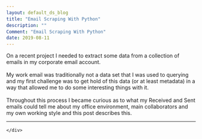 ```yaml
---
layout: default_ds_blog
title: "Email Scraping With Python"
description: ""
Comment: "Email Scraping With Python"
date: 2019-08-11
---
```


<div id="wrapper">
	<div id="blog-page" class="blogcontainer">
<!--
If you work in an office, chances are you receive and send a lot of emails.<br><br> -->

On a recent project I needed to extract some data from a collection of emails in my corporate email account. <br><br> My work email was traditionally not a data set that I was used to querying 
and my first challenge was to get hold of this data (or at least metadata) in a way that allowed me to do some interesting things with it.
<br><br> 
Throughout this process I became curious as to what my Received and Sent emails could tell me about my office environment, main collaborators and my own working style 
and this post describes this. <br>
<hr>
<!--
Like most professionals in financial services I subscribe to a range of market news and commentary emails. These are written by journalists, investment professionals and market commentators 
and provide daily perspectives on economics, geopolitics, social and behavioural sciences, etc. and the effect these are having, or being hypothesised to have, on market dynamics.

<br><br>

I recently realised there was a potentially very interesting and useful time series of data on current market topics and sentiment being built in my inbox from these emails.
My corporate email was traditionally not a data set that I was used to querying and my first challenge was to get hold of this data (or at least metadata) in a way that 
allowed me to do some interesting things with it.

<br><br> -->
<br>
The first thing to do was to navigate to my email folder structure and pull something out. Luckily, as is usually the case, a Python module existed that could help, namely pywin32 in this case. The below Python 
code steps through the process for accessing, navigating and extracting some information from my inbox:

<pre> 
	<code class="python">
	###########################################################
	# Title: Querying emails
	# Purpose: Extract metadata from outlook emails with Python
	# Author: Thomas Handscomb
	###########################################################

	# import modules into session
	import pandas as pd
	import win32com.client
	from tqdm import tqdm # Useful module for displaying a progress bar during long loops

	# Define Outlook location
	outlook = win32com.client.Dispatch("Outlook.application")
	mapi = outlook.GetNamespace("MAPI")

	# Find the folder number of the 'Thomas.Handscomb@[CompanyName].com' meta 
	# data folder to start with
	for k in range(1, len(mapi.Folders)+1):
		try:
			fol = mapi.Folders.Item(k)
			if fol.name == 'Thomas.Handscomb@[CompanyName].com':
				folnum = k
				#print(folnum)
				break            
				
		except Exception as e:
			print('Error:' + '(' + str(k) + ')')
			pass

	print(folnum)
	1
	</code>
</pre>
  
Once you have determined the above folder number, find the 'Inbox' and 'Sent Items' folders within this

<pre> 
	<code class="python">
	Inboxnum, Sentnum = -1, -1

	for l in range(1,30):
		try:
			subfol = mapi.Folders.Item(folnum).Folders.Item(l)
			
			if Inboxnum > 0 and Sentnum > 0:
				break			
			elif subfol.name =='Inbox':            
				Inboxnum = l					
			elif subfol.name =='Sent Items':            
				Sentnum = l
				
		except Exception as e:
			print('Error at loop: %.f' %l)
			pass

	print("%0.f, %0.f" %(Inboxnum, Sentnum))			
	2, 4
	</code>
</pre>

Once the folder numbers are defined, use these to specify the 'Inbox' and 'Sent' folders

<pre> 
	<code class="python">
	
	Inbox = mapi.Folders.Item(folnum).Folders.Item(Inboxnum)
	Sent = mapi.Folders.Item(folnum).Folders.Item(Sentnum)

	# Double check the name
	if Inbox.name == 'Inbox' and Sent.name == 'Sent Items':
		print('Inbox and Sent folders assigned correctly')
		pass
	else:
		print('An error has occured')
	
	'Inbox and Sent folders assigned correctly'
	</code>
</pre>

Now that the Inbox and Sent Items folders have been correctly identified the below loop constructs a dataframe by looping through all items
(i.e. emails) in the Inbox and extracting some metadata from them, namely the date received, the sender and the subject.

<pre> 
	<code class="python">
	# Now that the Inbox and Sent Items folders have been determined,
	# create a blank data frame to store email metadata, in this case (date/time sent, 
	# sender name, email subject)
	Inbox_col_names =  ['Full Date', 'Date', 'Hour', 'Sender', 'Subject']
	Inbox_df = pd.DataFrame(columns = Inbox_col_names)

	# Loop through all Inbox.Items (i.e. emails)
	# the tqdm wrapper puts a progress bar on the loop
	for message in tqdm(Inbox.Items):
		try:
			Inbox_df.loc[len(Inbox_df)] = \\
			[message.LastModificationTime.strftime("%Y-%m-%d %H:%M:%S")
			, message.LastModificationTime.strftime("%Y-%m-%d")
			, message.LastModificationTime.strftime("%H")
			, message.Sender
			, message.Subject]
		except:
			pass

	# Confirm you are picking up all emails
	Inbox_df.groupby(['Date']).size()

	# Output data frame to review
	Output_filepath = 'C:/Users'

	Inbox_df.to_csv(Output_filepath+'/Inbox.csv'
				   , encoding = 'utf-8'
				   #, mode = 'a'
				   , index = False
				   , header = True)
	</code>
</pre>

and similarly for my Sent Items

<pre> 
	<code class="python">
	Outbox_col_names =  ['Full Date', 'Date', 'Hour', 'Recipient', 'Subject']
	Outbox_df = pd.DataFrame(columns = Outbox_col_names)

	for message in tqdm(Sent.Items):
		try:
			Outbox_df.loc[len(Outbox_df)] = \\
			[message.LastModificationTime.strftime("%Y-%m-%d %H:%M:%S")
			, message.LastModificationTime.strftime("%Y-%m-%d")
			, message.LastModificationTime.strftime("%H")
			, message.To
			, message.Subject]
		except:
			pass
			
		Outbox_df.to_csv(Output_filepath+'/Outbox.csv'
				   , encoding = 'utf-8'
				   #, mode = 'a'
				   , index = False
				   , header = True)
	</code>
</pre>

<h3> Organisational Working Patterns </h3> <br>
The final steps above output two csv files, <b>Inbox_df</b> and <b>Outbox_df</b>, summarising the email datestamp, sender/receiver and subject. 
<br><br>

Starting with my inbox the below shows the aggregated distribution of the hours of the day when colleagues send me emails

<img style = "width:60%; height: auto" src = '/images/Inbox_Distribution.PNG'>

This picture is broadly unsurprising: people tend to come into the office for 9:00am with a bang, take an hour to settle in before blasting a range out at 10:00am. Energised 
after lunch at mid day, colleagues begin another round of fire at 2:00pm before a slow tail off to the end of the day. 
<br><br>
A few dedicated individuals continue late into the evening and some from overseas offices continue overnight.

Sorting by sender illustrated clearly to me who my closest collaborators were (as well as those who spam me the most!) Each row in the below is a unique sender. 
The overlaid pareto curve illustrating the cummulative proportion of these. <br>

<img style = "width:70%; height: auto" src = '/images/Inbox_Senders.PNG'> <br>

<h3> Learnings </h3> <br>
What was more interesting to me was how I was responding to emails. Below is the distribution of my sent emails by sent hour of the day:

<img style = "width:60%; height: auto" src = '/images/Outbox_Distribution.PNG'><br>

I generally followed the same pattern as the broader firm, perhaps a less pronounced spike at 10:00am, and a more pronouced one at 8:00pm when I often logged on again from home. 
The real insight for me was just how many emails I was sending in the morning, typically my most creative and productive time of the day for doing data science. 
<blockquote> Why was I sending so many emails during my most creative time? </blockquote>
Doing so was taking up valuable time to write and distrupting my ongoing concentration on doing or guiding on some difficult piece of data science. 
Worse still, almost none of these emails needed a response in this time. Having reflected on this I began blocking 'non emailing sending' time in my diary in the mornings 
to ensure I was most efficient in executing on a difficult piece of work.<br><br>

<!-- <h3> Future Work </h3> <br>
Large organisations struggle with many aspects of workforce efficiency, effective communication and siloed teams. I think a review of the corporate email server along these lines
would be very illustrative. When trying to promote knowledge sharing and alignment, you could define a 'collaboration' metric as the ratio of sent emails to received.  
-->
	</div>
</div>



